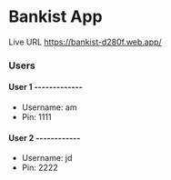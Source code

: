 # Bankist App


Live URL https://bankist-d280f.web.app/

### Users 

#### User 1 -------------
 - Username: am 
 - Pin: 1111


#### User 2 ------------
- Username: jd
- Pin: 2222

